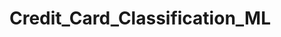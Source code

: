 # Credit_Card_Classification_ML
<!-- first create venv and then clone the git repo(which have read.me and .gitignore) to your local machine and now check you are in repository directory -->
<!-- So today i activate myevn which is different from yesteday one (venv). Because as list down all activate environment and find that one -->
